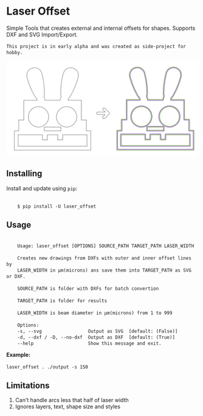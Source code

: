 Laser Offset
============

Simple Tools that creates external and internal offsets for shapes. Supports DXF and SVG Import/Export.

    This project is in early alpha and was created as side-project for hobby.

![imgs/outlines.svg](https://raw.githubusercontent.com/AndreyZarembo/LaserOffset/main/imgs/outlines.svg?token=GHSAT0AAAAAAB5PWYAQOTINS63W2GL77IGMZAILWAA)

Installing
----------

Install and update using `pip`:

```

    $ pip install -U laser_offset

```

Usage
-----

```

    Usage: laser_offset [OPTIONS] SOURCE_PATH TARGET_PATH LASER_WIDTH

    Creates new drawings from DXFs with outer and inner offset lines by
    LASER_WIDTH in μm(microns) ans save them into TARGET_PATH as SVG or DXF.

    SOURCE_PATH is folder with DXFs for batch convertion

    TARGET_PATH is folder for results

    LASER_WIDTH is beam diameter in μm(microns) from 1 to 999

    Options:
    -s, --svg                 Output as SVG  [default: (False)]
    -d, --dxf / -D, --no-dxf  Output as DXF  [default: (True)]
    --help                    Show this message and exit.

```

**Example:**

`laser_offset . ./output -s 150`

Limitations
-----------

1. Can't handle arcs less that half of laser width
2. Ignores layers, text, shape size and styles
